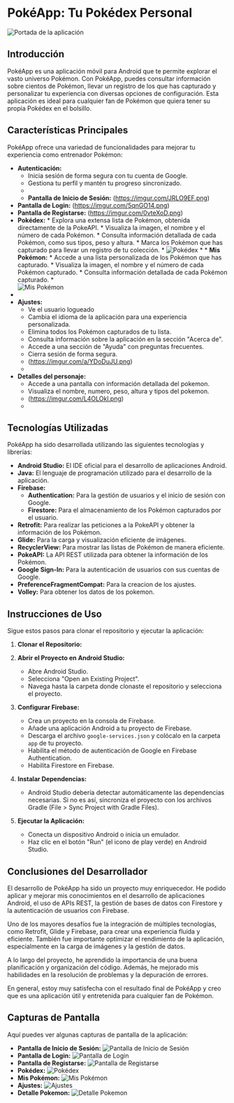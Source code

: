 # PokéApp: Tu Pokédex Personal

![Portada de la aplicación](https://imgur.com/z8uCwX6.png)

## Introducción

PokéApp es una aplicación móvil para Android que te permite explorar el vasto universo Pokémon. Con PokéApp, puedes consultar información sobre cientos de Pokémon, llevar un registro de los que has capturado y personalizar tu experiencia con diversas opciones de configuración. Esta aplicación es ideal para cualquier fan de Pokémon que quiera tener su propia Pokédex en el bolsillo.

## Características Principales

PokéApp ofrece una variedad de funcionalidades para mejorar tu experiencia como entrenador Pokémon:

*   **Autenticación:**
    *   Inicia sesión de forma segura con tu cuenta de Google.
    *   Gestiona tu perfil y mantén tu progreso sincronizado.
    *   
    *  **Pantalla de Inicio de Sesión:**
   (https://imgur.com/JRLO9EF.png)
   *   **Pantalla de Login:**
    (https://imgur.com/5qnGO14.png)
   *   **Pantalla de Registarse:**
    (https://imgur.com/0vteXoD.png)
   *   **Pokédex:**
    *   Explora una extensa lista de Pokémon, obtenida directamente de la PokeAPI.
    *   Visualiza la imagen, el nombre y el número de cada Pokémon.
    *   Consulta información detallada de cada Pokémon, como sus tipos, peso y altura.
    *   Marca los Pokémon que has capturado para llevar un registro de tu colección.
    *
    ![Pokédex](https://imgur.com/z8uCwX6.png)
    *
    *   **Mis Pokémon:**
    *   Accede a una lista personalizada de los Pokémon que has capturado.
    *   Visualiza la imagen, el nombre y el número de cada Pokémon capturado.
    *   Consulta información detallada de cada Pokémon capturado.
    *   
    ![Mis Pokémon](https://imgur.com/OqB3MoK.png)
   *
*   **Ajustes:**
    *   Ve el usuario logueado  
    *   Cambia el idioma de la aplicación para una experiencia personalizada.
    *   Elimina todos los Pokémon capturados de tu lista.
    *   Consulta información sobre la aplicación en la sección "Acerca de".
    *   Accede a una sección de "Ayuda" con preguntas frecuentes.
    *   Cierra sesión de forma segura.
    *    (https://imgur.com/a/YDoDuJU.png)
    *    
*   **Detalles del personaje:**
    *   Accede a una pantalla con información detallada del pokemon.
    *   Visualiza el nombre, numero, peso, altura y tipos del pokemon.
    *   (https://imgur.com/L4OLOkl.png)
    *    
## Tecnologías Utilizadas

PokéApp ha sido desarrollada utilizando las siguientes tecnologías y librerías:

*   **Android Studio:** El IDE oficial para el desarrollo de aplicaciones Android.
*   **Java:** El lenguaje de programación utilizado para el desarrollo de la aplicación.
*   **Firebase:**
    *   **Authentication:** Para la gestión de usuarios y el inicio de sesión con Google.
    *   **Firestore:** Para el almacenamiento de los Pokémon capturados por el usuario.
*   **Retrofit:** Para realizar las peticiones a la PokeAPI y obtener la información de los Pokémon.
*   **Glide:** Para la carga y visualización eficiente de imágenes.
*   **RecyclerView:** Para mostrar las listas de Pokémon de manera eficiente.
*   **PokeAPI:** La API REST utilizada para obtener la información de los Pokémon.
*   **Google Sign-In:** Para la autenticación de usuarios con sus cuentas de Google.
* **PreferenceFragmentCompat:** Para la creacion de los ajustes.
* **Volley:** Para obtener los datos de los pokemon.

## Instrucciones de Uso

Sigue estos pasos para clonar el repositorio y ejecutar la aplicación:

1.  **Clonar el Repositorio:**
  
2.  **Abrir el Proyecto en Android Studio:**
    *   Abre Android Studio.
    *   Selecciona "Open an Existing Project".
    *   Navega hasta la carpeta donde clonaste el repositorio y selecciona el proyecto.

3.  **Configurar Firebase:**
    *   Crea un proyecto en la consola de Firebase.
    *   Añade una aplicación Android a tu proyecto de Firebase.
    *   Descarga el archivo `google-services.json` y colócalo en la carpeta `app` de tu proyecto.
    *   Habilita el método de autenticación de Google en Firebase Authentication.
    *   Habilita Firestore en Firebase.

4.  **Instalar Dependencias:**
    *   Android Studio debería detectar automáticamente las dependencias necesarias. Si no es así, sincroniza el proyecto con los archivos Gradle (File > Sync Project with Gradle Files).

5.  **Ejecutar la Aplicación:**
    *   Conecta un dispositivo Android o inicia un emulador.
    *   Haz clic en el botón "Run" (el icono de play verde) en Android Studio.

## Conclusiones del Desarrollador

El desarrollo de PokéApp ha sido un proyecto muy enriquecedor. He podido aplicar y mejorar mis conocimientos en el desarrollo de aplicaciones Android, el uso de APIs REST, la gestión de bases de datos con Firestore y la autenticación de usuarios con Firebase.

Uno de los mayores desafíos fue la integración de múltiples tecnologías, como Retrofit, Glide y Firebase, para crear una experiencia fluida y eficiente. También fue importante optimizar el rendimiento de la aplicación, especialmente en la carga de imágenes y la gestión de datos.

A lo largo del proyecto, he aprendido la importancia de una buena planificación y organización del código. Además, he mejorado mis habilidades en la resolución de problemas y la depuración de errores.

En general, estoy muy satisfecha con el resultado final de PokéApp y creo que es una aplicación útil y entretenida para cualquier fan de Pokémon.

## Capturas de Pantalla

Aquí puedes ver algunas capturas de pantalla de la aplicación:
*   **Pantalla de Inicio de Sesión:**
    ![Pantalla de Inicio de Sesión](https://imgur.com/JRLO9EF.png)
*   **Pantalla de Login:**
    ![Pantalla de Login](https://imgur.com/5qnGO14.png)
*   **Pantalla de Registarse:**
    ![Pantalla de Registarse](https://imgur.com/0vteXoD.png)
*   **Pokédex:**
    ![Pokédex](https://imgur.com/z8uCwX6.png)
*   **Mis Pokémon:**
    ![Mis Pokémon](https://imgur.com/OqB3MoK.png)
*   **Ajustes:**
    ![Ajustes](https://imgur.com/a/YDoDuJU.png)
* **Detalle Pokemon:**
    ![Detalle Pokemon](https://imgur.com/L4OLOkl.png)

